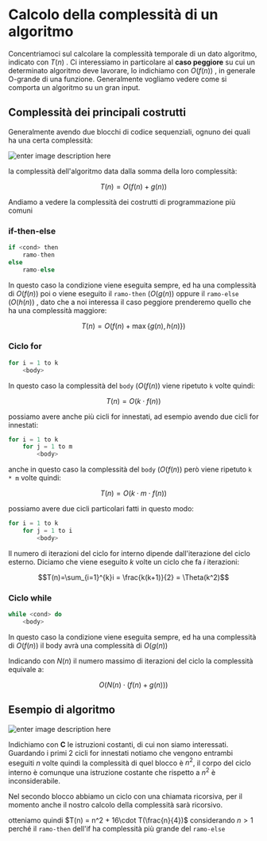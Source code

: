 ﻿# Calcolo della complessità di un algoritmo

Concentriamoci sul calcolare la complessità temporale di un dato algoritmo, indicato con $T(n)$ .
Ci interessiamo in particolare al **caso peggiore** su cui un determinato algoritmo deve lavorare, lo indichiamo con $O(f(n))$ , in generale O-grande di una funzione.
Generalmente vogliamo vedere come si comporta un algoritmo su un gran input.

## Complessità dei principali costrutti

Generalmente avendo due blocchi di codice sequenziali, ognuno dei quali ha una certa complessità:

![enter image description here](https://i.ibb.co/jWdpxVZ/algoritmo.png)

la complessità dell'algoritmo data dalla somma della loro complessità:

$$T(n) = O\big(f(n) + g(n)\big)$$

Andiamo a vedere la complessità dei costrutti di programmazione più comuni

### if-then-else

```c
if <cond> then
	ramo-then
else
	ramo-else
```

In questo caso la condizione viene eseguita sempre, ed ha una complessità di $O(f(n))$ 
poi o viene eseguito il `ramo-then` $(O(g(n))$ oppure il `ramo-else` $(O(h(n))$ , dato che a noi interessa il caso peggiore prenderemo quello che ha una complessità maggiore:

$$T(n) = O\big(f(n) + \max\{g(n), h(n)\}\big)$$


### Ciclo for

```c
for i = 1 to k
	<body>
```

In questo caso la complessità del `body` $(O(f(n))$ viene ripetuto `k` volte quindi:

$$T(n) = O\big(k \cdot f(n)\big)$$

possiamo avere anche più cicli for innestati, ad esempio avendo due cicli for innestati:

```c
for i = 1 to k
	for j = 1 to m
		<body>
```

anche in questo caso la complessità del `body` $(O(f(n))$ però viene ripetuto `k * m` volte quindi:

$$T(n) = O\big(k \cdot m \cdot f(n)\big)$$

possiamo avere due cicli particolari fatti in questo modo:

```c
for i = 1 to k
	for j = 1 to i
		<body>
```

Il numero di iterazioni del ciclo for interno dipende dall'iterazione del ciclo esterno.
Diciamo che viene eseguito $k$ volte un ciclo che fa $i$ iterazioni:

$$T(n)=\sum_{i=1}^{k}i = \frac{k(k+1)}{2} = \Theta(k^2)$$

### Ciclo while

```c
while <cond> do
	<body>
```

In questo caso la condizione viene eseguita sempre, ed ha una complessità di $O(f(n))$
il body avrà una complessità di $O(g(n))$

Indicando con $N(n)$ il numero massimo di iterazioni del ciclo la complessità equivale a:

$$O\big(N(n) \cdot (f(n) + g(n))\big)$$

## Esempio di algoritmo


![enter image description here](https://i.ibb.co/VpBgPzv/algo-example.png)

Indichiamo con **C** le istruzioni costanti, di cui non siamo interessati. 
Guardando i primi 2 cicli for innestati notiamo che vengono entrambi eseguiti $n$ volte quindi la complessità di quel blocco è $n^2$, il corpo del ciclo interno è comunque una istruzione costante che rispetto a $n^2$ è inconsiderabile.

Nel secondo blocco abbiamo un ciclo con una chiamata ricorsiva, per il momento anche il nostro calcolo della complessità sarà ricorsivo.

otteniamo quindi $T(n) = n^2 + 16\cdot T(\frac{n}{4})$ considerando $n > 1$ perché il `ramo-then` dell'if ha complessità più grande del `ramo-else`



